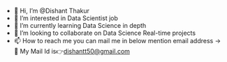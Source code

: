 - 👋 Hi, I’m @Dishant Thakur
- 👀 I’m interested in Data Scientist job
- 🌱 I’m currently learning Data Science in depth
- 💞️ I’m looking to collaborate on Data Science Real-time projects
- 📫 How to reach me you can mail me in below mention email address
->📧 My Mail Id is👉dishantt50@gmail.com

<!---
Dishant Thakur/Dishant Thakur is a ✨ special ✨ repository because its `README.md` (this file) appears on your GitHub profile.
You can click the Preview link to take a look at your changes.
--->
